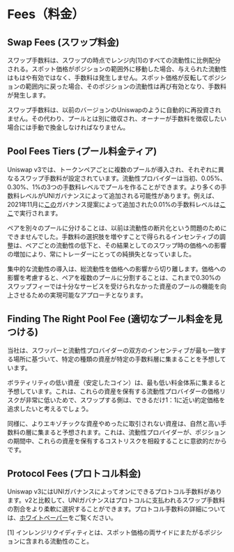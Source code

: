 # Fees（料金）

## Swap Fees (スワップ料金)

スワップ手数料は、スワップの時点でレンジ内[1]のすべての流動性に比例配分される。スポット価格がポジションの範囲外に移動した場合、与えられた流動性はもはや有効ではなく、手数料は発生しません。スポット価格が反転してポジションの範囲内に戻った場合、そのポジションの流動性は再び有効となり、手数料が発生します。

スワップ手数料は、以前のバージョンのUniswapのように自動的に再投資されません。その代わり、プールとは別に徴収され、オーナーが手数料を徴収したい場合には手動で換金しなければなりません。

## Pool Fees Tiers (プール料金ティア)

Uniswap v3では、トークンペアごとに複数のプールが導入され、それぞれに異なるスワップ手数料が設定されています。流動性プロバイダーは当初、0.05%、0.30%、1%の3つの手数料レベルでプールを作ることができます。より多くの手数料レベルがUNIガバナンスによって追加される可能性があります。例えば、2021年11月に[この](https://app.uniswap.org/#/vote/2/9)ガバナンス提案によって追加された0.01%の手数料レベルは[ここ](https://etherscan.io/tx/0x5c84f89a67237db7500538b81af61ebd827c081302dd73a1c20c8f6efaaf4f3c)で実行されます。

ペアを別々のプールに分けることは、以前は流動性の断片化という問題のためにできませんでした。手数料の選択肢を増やすことで得られるインセンティブの調整は、ペアごとの流動性の低下と、その結果としてのスワップ時の価格への影響の増加により、常にトレーダーにとっての純損失となっていました。

集中的な流動性の導入は、総流動性を価格への影響から切り離します。価格への影響を考慮すると、ペアを複数のプールに分割することは、これまで0.30%のスワップフィーでは十分なサービスを受けられなかった資産のプールの機能を向上させるための実現可能なアプローチとなります。

## Finding The Right Pool Fee (適切なプール料金を見つける)

当社は、スワッパーと流動性プロバイダーの双方のインセンティブが最も一致する場所に基づいて、特定の種類の資産が特定の手数料層に集まることを予想しています。

ボラティリティの低い資産（安定したコイン）は、最も低い料金体系に集まると予想しています。これは、これらの資産を保有する流動性プロバイダーの価格リスクが非常に低いためで、スワップする側は、できるだけ1：1に近い約定価格を追求したいと考えるでしょう。

同様に、よりエキゾチックな資産やめったに取引されない資産は、自然と高い手数料の層に集まると予想されます。これは、流動性プロバイダーが、ポジションの期間中、これらの資産を保有するコストリスクを相殺することに意欲的だからです。

## Protocol Fees (プロトコル料金)

Uniswap v3にはUNIガバナンスによってオンにできるプロトコル手数料があります。v2と比較して、UNIガバナンスはプロトコルに支払われるスワップ手数料の割合をより柔軟に選択することができます。プロトコル手数料の詳細については、[ホワイトペーパー](https://uniswap.org/whitepaper-v3.pdf)をご覧ください。

[1] インレンジリクイディティとは、スポット価格の両サイドにまたがるポジションに含まれる流動性のこと。